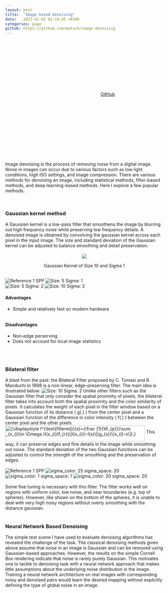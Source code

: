 ```yaml
---
layout: post
title:  "Image based denoising"
date:   2023-02-03 02:18:45 +0100
categories: page
github: https://github.com/maturk/image-denoising
---
```

<link href="{{ site.baseurl }}/assets/css/twentytwenty.css" rel="stylesheet" type="text/css" />
<script src="https://ajax.googleapis.com/ajax/libs/jquery/3.6.1/jquery.min.js"></script>
<script src="https://maxcdn.bootstrapcdn.com/bootstrap/3.4.1/js/bootstrap.min.js"></script>
 <link rel="stylesheet" href="/assets/css/styles.css">
<div style="margin-top: 2em"></div>
  <div class="row">
  <div class = "column">
    <p class="project-links">
        <svg class="svg-icon grey"><use xlink:href="{{ '/assets/minima-social-icons.svg#github' | relative_url }}"></use></svg>
        <a href="{{ page.github }}" target="_blank">GitHub</a>
    </p> 
    </div>
    <div class = "column">
    <p class="project-links">
        <svg class="svg-icon grey"><use xlink:href="{{ '/assets/minima-social-icons.svg#pdf' | relative_url }}"></use></svg>
    </p> 
    </div>
    <p>Image denoising is the process of removing noise from a digital image. Noise in images can occur due to various factors such as low light conditions, high ISO settings, and image compression. There are various methods for denoising an image, including statistical methods, filter-based methods, and deep learning-based methods. Here I explore a few popular methods.
    </p>
    <br>
    <h3> Gaussian kernel method </h3>
    A Gaussian kernel is a low-pass filter that smoothens the image by blurring out high frequency noise while preserving low frequency details. A denoised image is obtained by convolving the gaussian kernel across each pixel in the input image. The size and standard deviation of the Gaussian kernel can be adjusted to balance smoothing and detail preservation.
    <br><br>    
    <div style="text-align:center;  ">
        <img src="{{ site.baseurl }}/assets/images/denoising/gaussian-blur/gaussian.png" >
        <p class = "cen">Gaussian Kernel of Size 10 and Sigma 1 </p>
    </div>
    <br>
    <div class = "row">
    <div class = "column">
        <div class="twentytwenty-container" >
            <img src="{{ site.baseurl }}/assets/images/denoising/cbox.png" alt="Reference 1 SPP" class="img-responsive%;" >
            <img src="{{ site.baseurl }}/assets/images/denoising/gaussian-blur/out_5_1.png" alt="Size: 5 Sigma: 1" class="img-responsive%;">
        </div>
    </div>
     <div class = "column">
        <div class="twentytwenty-container">
        <img src="{{ site.baseurl }}/assets/images/denoising/gaussian-blur/out_5_2.png" alt="Size: 5 Sigma: 2" class="img-responsive%;">
        <img src="{{ site.baseurl }}/assets/images/denoising/gaussian-blur/out_10_2.png" alt="Size: 10 Sigma: 2" class="img-responsive%;">        </div>
    </div>
    <div class = "column">
    <h4>Advantages</h4>
    <ul>
        <li>Simple and relatively fast on modern hardware</li>
    </ul>
    </div>
    <div class = "column">
    <h4>Disadvantages</h4>
    <ul>
        <li>Non-edge perserving</li>
        <li>Does not account for local image statistics</li>
    </ul>
    </div>
    <br><br>
    <h3> Bilateral filter </h3>
    A blast from the past: the Bilateral Filter proposed by C. Tomasi and R. Manduchi in 1998 is a non-linear, edge-preserving filter. The main idea is illustrated below:
    <img src="{{ site.baseurl }}/assets/images/denoising/bilateral/screenshot_bilateral.png" alt="Size: 10 Sigma: 2" class="img-responsive%;">
    Unlike other filters such as the Gaussian filter that only consider the spatial proximity of pixels, the bilateral filter takes into account both the spatial proximity and the color similarity of pixels. It calculates the weight of each pixel in the filter window based on a Gaussian function of its distance ( g(.) ) from the center pixel and a Gaussian function of the difference in color intensity ( f(.) ) between the center pixel and the other pixels. 
    <img src="https://wikimedia.org/api/rest_v1/media/math/render/svg/2765ae591a57896fe5e802ed797ad87a99a77887" class="mwe-math-fallback-image-inline" aria-hidden="true" style="vertical-align: -3.338ex; width:58.286ex; height:6.676ex;" alt="{\displaystyle I^{\text{filtered}}(x)={\frac {1}{W_{p}}}\sum _{x_{i}\in \Omega }I(x_{i})f_{r}(\|I(x_{i})-I(x)\|)g_{s}(\|x_{i}-x\|),}" style="display:block; margin-left:auto; margin-right:auto">
    This way, it can preserve edges and fine details in the image while smoothing out noise. The standard deviation of the two Gaussian functions can be adjusted to control the strength of the smoothing and the preservation of edges.
    <br><br>
     <div class="twentytwenty-container">
        <img src="{{ site.baseurl }}/assets/images/denoising/cbox.png" alt="Reference 1 SPP" class="img-responsive%;" >
        <img src="{{ site.baseurl }}/assets/images/denoising/bilateral/out_5_25_20.png" alt="sigma_color: 25 sigma_space: 20" class="img-responsive%;">  
        <img src="{{ site.baseurl }}/assets/images/denoising/bilateral/out_5_1_1.png" alt="sigma_color: 1 sigma_space: 1" class="img-responsive%;">
        <img src="{{ site.baseurl }}/assets/images/denoising/bilateral/out_5_20_20.png" alt="sigma_color: 20 sigma_space: 20" class="img-responsive%;">     
    </div>
    <br>
    Some fine tuning is necessary with this filter. The filter works well on regions with uniform color, low noise, and near boundaries (e.g. top of spheres). However, like shown on the bottom of the spheres, it is unable to deal with very high noisy regions without overly smoothing with the distance gaussian.
    <br><br>
    <h3>Neural Network Based Denoising</h3>
    <p>The simple test scene I have used to evaluate denoising algorithms has revealed the challenge of the task. The classical denoising methods given above assume that noise in an image is Gaussian and can be removed using Gaussian-based approaches. However, the results on the simple Cornell Box rendering indicate that noise is rarely purely Gaussian. This motivates one to tackle to denoising task with a neural network approach that makes little assumptions about the underlying noise distribution in the image. Training a neural network architecture on real images with corresponding noisy and denoised pairs would learn the desired mapping without explicitly defining the type of global noise in an image. </p>
    
<script src="https://ajax.googleapis.com/ajax/libs/jquery/1.11.0/jquery.min.js"></script>
<script src="{{ site.baseurl }}/assets/jquery.twentytwenty.js"></script>
<script src="{{ site.baseurl }}/assets/bootstrap.min.js"></script>
<script src="{{ site.baseurl }}/assets/jquery.event.move.js"></script>
<script>
$(window).load(function(){$(".twentytwenty-container").twentytwenty({default_offset_pct: 0.5});});
</script>